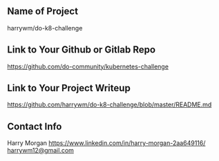 ## Name of Project 
harrywm/do-k8-challenge
 
## Link to Your Github or Gitlab Repo
https://github.com/do-community/kubernetes-challenge

## Link to Your Project Writeup
https://github.com/harrywm/do-k8-challenge/blob/master/README.md

## Contact Info
Harry Morgan
https://www.linkedin.com/in/harry-morgan-2aa649116/
harrywm12@gmail.com
